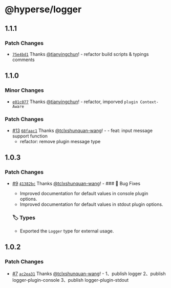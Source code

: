 # @hyperse/logger

## 1.1.1

### Patch Changes

- [`75e4bd1`](https://github.com/hyperse-io/logger/commit/75e4bd1f50e46abab0efd776f430c3957cb43b72) Thanks [@tianyingchun](https://github.com/tianyingchun)! - refactor build scripts & typings comments

## 1.1.0

### Minor Changes

- [`e01c077`](https://github.com/hyperse-io/logger/commit/e01c0774872797469d1598833de89ac200adce36) Thanks [@tianyingchun](https://github.com/tianyingchun)! - refactor, imporved `plugin Context-Aware`

### Patch Changes

- [#13](https://github.com/hyperse-io/logger/pull/13) [`68faac1`](https://github.com/hyperse-io/logger/commit/68faac1bc3912e4fafb4090049b6cf605fea204d) Thanks [@tclxshunquan-wang](https://github.com/tclxshunquan-wang)! - - feat: input message support function
  - refactor: remove plugin message type

## 1.0.3

### Patch Changes

- [#9](https://github.com/hyperse-io/logger/pull/9) [`41382bc`](https://github.com/hyperse-io/logger/commit/41382bcb40f02b81aaf1bb6131b152ec5c95c9ec) Thanks [@tclxshunquan-wang](https://github.com/tclxshunquan-wang)! - ### 🐛 Bug Fixes
  - Improved documentation for default values in console plugin options.
  - Improved documentation for default values in stdout plugin options.

  ### 🏷️ Types
  - Exported the `Logger` type for external usage.

## 1.0.2

### Patch Changes

- [#7](https://github.com/hyperse-io/logger/pull/7) [`ac2ea31`](https://github.com/hyperse-io/logger/commit/ac2ea31fd28ac66e8da22d5b7eb76c86833e2bba) Thanks [@tclxshunquan-wang](https://github.com/tclxshunquan-wang)! - 1、publish logger
  2、publish logger-plugin-console
  3、publish logger-plugin-stdout

